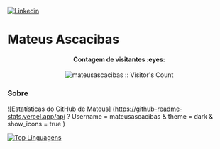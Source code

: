 
[![Linkedin](https://img.shields.io/badge/LinkedIn-blue?style=for-the-badge&logo=Linkedin)](https://www.linkedin.com/in/mateus-a-62a907142/)

# Mateus Ascacibas
<h4 align="center">Contagem de visitantes :eyes:</h4>
<p align="center"><img src="https://profile-counter.glitch.me/{mateusascacibas}/count.svg" alt="mateusascacibas :: Visitor's Count" /></p>

<p align="center">
  
###  Sobre

![Estatísticas do GitHub de Mateus] (https://github-readme-stats.vercel.app/api ? Username = mateusascacibas & theme = dark & ​​show_icons = true )

[![Top Linguagens](https://github-readme-stats.vercel.app/api/top-langs/?username=mateusascacibas&layout=compact)](https://github.com/anuraghazra/github-readme-stats)
